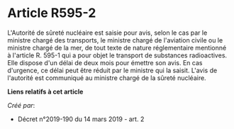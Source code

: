 # Article R595-2

L'Autorité de sûreté nucléaire est saisie pour avis, selon le cas par le ministre chargé des transports, le ministre chargé
de l'aviation civile ou le ministre chargé de la mer, de tout texte de nature réglementaire mentionné à l'article R. 595-1
qui a pour objet le transport de substances radioactives. Elle dispose d'un délai de deux mois pour émettre son avis. En cas
d'urgence, ce délai peut être réduit par le ministre qui la saisit. L'avis de l'autorité est communiqué au ministre chargé de
la sûreté nucléaire.

**Liens relatifs à cet article**

_Créé par_:

  - Décret n°2019-190 du 14 mars 2019 - art. 2
